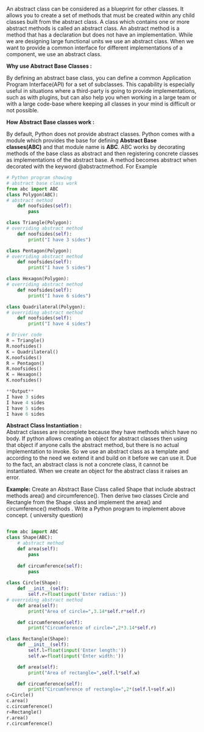 An abstract class can be considered as a blueprint for other classes. It allows you to create a set of methods that must be created within any child classes built from the abstract class. A class which contains one or more abstract methods is called an abstract class. An abstract method is a method that has a declaration but does not have an implementation. While we are designing large functional units we use an abstract class. When we want to provide a common interface for different implementations of a component, we use an abstract class.

  

**Why use Abstract Base Classes :**

By defining an abstract base class, you can define a common Application Program Interface(API) for a set of subclasses. This capability is especially useful in situations where a third-party is going to provide implementations, such as with plugins, but can also help you when working in a large team or with a large code-base where keeping all classes in your mind is difficult or not possible.

**How Abstract Base classes work :**  

By default, Python does not provide abstract classes. Python comes with a module which provides the base for defining **Abstract Base classes(ABC)** and that module name is **ABC**. ABC works by decorating methods of the base class as abstract and then registering concrete classes as implementations of the abstract base. A method becomes abstract when decorated with the keyword @abstractmethod. For Example 

  
```python
# Python program showing 
# abstract base class work 
from abc import ABC 
class Polygon(ABC): 
# abstract method 
	def noofsides(self): 
		pass

class Triangle(Polygon): 
# overriding abstract method 
	def noofsides(self): 
		print("I have 3 sides") 

class Pentagon(Polygon): 
# overriding abstract method 
	def noofsides(self): 
		print("I have 5 sides") 

class Hexagon(Polygon): 
# overriding abstract method 
	def noofsides(self): 
		print("I have 6 sides") 

class Quadrilateral(Polygon): 
# overriding abstract method 
	def noofsides(self): 
		print("I have 4 sides") 

# Driver code 
R = Triangle() 
R.noofsides() 
K = Quadrilateral() 
K.noofsides() 
R = Pentagon() 
R.noofsides() 
K = Hexagon() 
K.noofsides() 

**Output**
I have 3 sides
I have 4 sides
I have 5 sides
I have 6 sides
```

**Abstract Class Instantiation :**  
Abstract classes are incomplete because they have methods which have no body. If python allows creating an object for abstract classes then using that object if anyone calls the abstract method, but there is no actual implementation to invoke. So we use an abstract class as a template and according to the need we extend it and build on it before we can use it. Due to the fact, an abstract class is not a concrete class, it cannot be instantiated. When we create an object for the abstract class it raises an error.

**Example:**
Create an Abstract Base Class called Shape that include abstract methods area() and circumference(). Then derive two classes Circle and Rectangle from the Shape class and implement the area() and circumference() methods . Write a Python program to implement above concept. ( university question)

```python

from abc import ABC 
class Shape(ABC): 
    # abstract method 
    def area(self): 
        pass
        
    def circumference(self):
        pass
        
class Circle(Shape):
    def __init__(self):
        self.r=float(input('Enter radius:'))
# overriding abstract method 
    def area(self):
        print("Area of circle=",3.14*self.r*self.r)

    def circumference(self):
        print("Circumference of circle=",2*3.14*self.r)     

class Rectangle(Shape):
    def __init__(self):
        self.l=float(input('Enter length:'))
        self.w=float(input('Enter width:'))

    def area(self):
        print("Area of rectangle=",self.l*self.w)

    def circumference(self):
        print("Circumference of rectangle=",2*(self.l+self.w))
c=Circle()
c.area()
c.circumference()
r=Rectangle()
r.area()
r.circumference()
```
